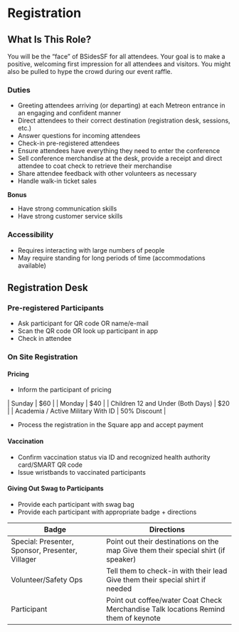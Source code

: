 # Registration 

## What Is This Role?

You will be the “face” of BSidesSF for all attendees. Your goal is to make a positive, welcoming first impression for all attendees and visitors. You might also be pulled to hype the crowd during our event raffle.

### Duties

- Greeting attendees arriving (or departing) at each Metreon entrance in an engaging and confident manner
- Direct attendees to their correct destination (registration desk, sessions, etc.)
- Answer questions for incoming attendees
- Check-in pre-registered attendees
- Ensure attendees have everything they need to enter the conference 
- Sell conference merchandise at the desk, provide a receipt and direct attendee to coat check to retrieve their merchandise	
- Share attendee feedback with other volunteers as necessary
- Handle walk-in ticket sales

**Bonus**

- Have strong communication skills
- Have strong customer service skills

### Accessibility

- Requires interacting with large numbers of people
- May require standing for long periods of time (accommodations available)

## Registration Desk

### Pre-registered Participants

- Ask participant for QR code OR name/e-mail
- Scan the QR code OR look up participant in app
- Check in attendee

### On Site Registration

#### Pricing

- Inform the participant of pricing 

| Sunday                             | $60          |
| Monday                             | $40          |
| Children 12 and Under (Both Days)  | $20          |
| Academia / Active Military With ID | 50% Discount |

- Process the registration in the Square app and accept payment
  
#### Vaccination

- Confirm vaccination status via ID and recognized health authority card/SMART QR code
- Issue wristbands to vaccinated participants
  
#### Giving Out Swag to Participants

- Provide each participant with swag bag
- Provide each participant with appropriate badge + directions

| Badge                                            | Directions                                                                          |
|--------------------------------------------------|-------------------------------------------------------------------------------------|
| Special: Presenter, Sponsor, Presenter, Villager | Point out their destinations on the map Give them their special shirt (if speaker)  |
| Volunteer/Safety Ops                             | Tell them to check-in with their lead Give them their special shirt if needed       |
| Participant                                      | Point out coffee/water Coat Check Merchandise Talk locations Remind them of keynote |
